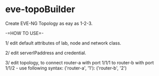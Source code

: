 # eve-topoBuilder
Create EVE-NG Topology as eay as 1-2-3.

-=HOW TO USE=-

1/ edit default attributes of lab, node and network class. 

2/ edit serverIPaddress and credential.

3/ edit topology, to connect router-a with port 1/1/1 to router-b with port 1/1/2 - use following syntax:
   ('router-a', '1'): ('router-b', '2')
 
